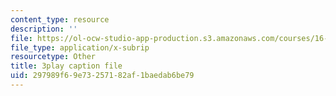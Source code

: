 ```yaml
---
content_type: resource
description: ''
file: https://ol-ocw-studio-app-production.s3.amazonaws.com/courses/16-885j-aircraft-systems-engineering-fall-2005/297989f69e73257182af1baedab6be79_FB0pyYTs2mw.srt
file_type: application/x-subrip
resourcetype: Other
title: 3play caption file
uid: 297989f6-9e73-2571-82af-1baedab6be79
---
```

